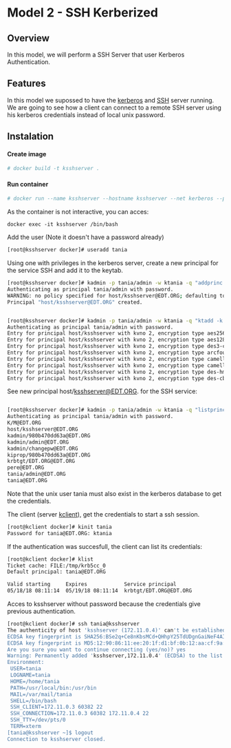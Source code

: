 # Model 2 - SSH Kerberized

## Overview

In this model, we will perform a SSH Server that user Kerberos Authentication.

## Features

In this model we supossed to have the [kerberos](https://github.com/isx434324/kerberosproject/tree/master/backendClassic/krb.edt.org) and [SSH](https://github.com/isx434324/kerberosproject/tree/master/backendClassic/ksshserver) server running.
We are going to see how a client can connect to a remote SSH server using his kerberos credentials instead of local unix password.

## Instalation

#### Create image

 ```bash
 # docker build -t ksshserver .
 ```

#### Run container
 ```bash
 # docker run --name ksshserver --hostname ksshserver --net kerberos --privileged --ip 172.11.0.4  -d ksshserver
 ```

As the container is not interactive, you can acces:

    docker exec -it ksshserver /bin/bash

Add the user (Note it doesn't have a password already)
 ```bash
[root@ksshserver docker]# useradd tania
 ```

Using one with privileges in the kerberos server, create a new principal for the service SSH and add it to the keytab.

 ```bash
[root@ksshserver docker]# kadmin -p tania/admin -w ktania -q "addprinc -randkey host/ksshserver"
Authenticating as principal tania/admin with password.
WARNING: no policy specified for host/ksshserver@EDT.ORG; defaulting to no policy
Principal "host/ksshserver@EDT.ORG" created.
 
 
[root@ksshserver docker]# kadmin -p tania/admin -w ktania -q "ktadd -k /etc/krb5.keytab host/ksshserver"
 Authenticating as principal tania/admin with password.
Entry for principal host/ksshserver with kvno 2, encryption type aes256-cts-hmac-sha1-96 added to keytab WRFILE:/etc/krb5.keytab.
Entry for principal host/ksshserver with kvno 2, encryption type aes128-cts-hmac-sha1-96 added to keytab WRFILE:/etc/krb5.keytab.
Entry for principal host/ksshserver with kvno 2, encryption type des3-cbc-sha1 added to keytab WRFILE:/etc/krb5.keytab.
Entry for principal host/ksshserver with kvno 2, encryption type arcfour-hmac added to keytab WRFILE:/etc/krb5.keytab.
Entry for principal host/ksshserver with kvno 2, encryption type camellia256-cts-cmac added to keytab WRFILE:/etc/krb5.keytab.
Entry for principal host/ksshserver with kvno 2, encryption type camellia128-cts-cmac added to keytab WRFILE:/etc/krb5.keytab.
Entry for principal host/ksshserver with kvno 2, encryption type des-hmac-sha1 added to keytab WRFILE:/etc/krb5.keytab.
Entry for principal host/ksshserver with kvno 2, encryption type des-cbc-md5 added to keytab WRFILE:/etc/krb5.keytab.

 ```
See new principal host/ksshserver@EDT.ORG. for the SSH service:

 ```bash

[root@ksshserver docker]# kadmin -p tania/admin -w ktania -q "listprincs"
Authenticating as principal tania/admin with password.
K/M@EDT.ORG
host/ksshserver@EDT.ORG
kadmin/980b470dd63a@EDT.ORG
kadmin/admin@EDT.ORG
kadmin/changepw@EDT.ORG
kiprop/980b470dd63a@EDT.ORG
krbtgt/EDT.ORG@EDT.ORG
pere@EDT.ORG
tania/admin@EDT.ORG
tania@EDT.ORG

 ```

Note that the unix user tania must also exist in the kerberos database to get the credentials.

The client (server [kclient](https://github.com/isx434324/kerberosproject/tree/master/backendClassic/kclient)), get the credentials to start a ssh session.

 ```bash
[root@kclient docker]# kinit tania
Password for tania@EDT.ORG: ktania
 ```
 
If the authentication was succesfull, the client can list its credentials:
  ```bash
[root@kclient docker]# klist
Ticket cache: FILE:/tmp/krb5cc_0
Default principal: tania@EDT.ORG

Valid starting     Expires            Service principal
05/18/18 08:11:14  05/19/18 08:11:14  krbtgt/EDT.ORG@EDT.ORG

 ```


Acces to ksshserver without password because the credentials give previous authentication.

 ```bash
 [root@kclient docker]# ssh tania@ksshserver
The authenticity of host 'ksshserver (172.11.0.4)' can't be established.
ECDSA key fingerprint is SHA256:BSe2q+Ce8nKbsMCd+QHhpY25TdUDgnGaiNeF4AItyPA.
ECDSA key fingerprint is MD5:12:90:86:11:ee:20:1f:d1:bf:0b:12:aa:cf:9a:33:31.
Are you sure you want to continue connecting (yes/no)? yes
Warning: Permanently added 'ksshserver,172.11.0.4' (ECDSA) to the list of known hosts.
Environment:
  USER=tania
  LOGNAME=tania
  HOME=/home/tania
  PATH=/usr/local/bin:/usr/bin
  MAIL=/var/mail/tania
  SHELL=/bin/bash
  SSH_CLIENT=172.11.0.3 60382 22
  SSH_CONNECTION=172.11.0.3 60382 172.11.0.4 22
  SSH_TTY=/dev/pts/0
  TERM=xterm
[tania@ksshserver ~]$ logout
Connection to ksshserver closed.
 ```

